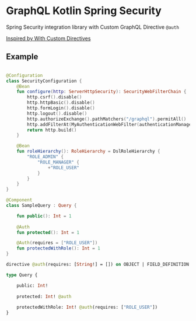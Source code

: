 # GraphQL Kotlin Spring Security

Spring Security integration library with Custom GraphQL Directive `@auth`

[Inspired by With Custom Directives](https://www.apollographql.com/docs/apollo-server/security/authentication/#with-custom-directives)

## Example

```kotlin

@Configuration
class SecurityConfiguration {
    @Bean
    fun configure(http: ServerHttpSecurity): SecurityWebFilterChain {
        http.csrf().disable()
        http.httpBasic().disable()
        http.formLogin().disable()
        http.logout().disable()
        http.authorizeExchange().pathMatchers("/graphql").permitAll()
        http.addFilterAt(MyAuthenticationWebFilter(authenticationManager), SecurityWebFiltersOrder.AUTHENTICATION)
        return http.build()
    }

    @Bean
    fun roleHierarchy(): RoleHierarchy = DslRoleHierarchy {
        "ROLE_ADMIN" {
            "ROLE_MANAGER" {
                +"ROLE_USER"
            }
        }
    }
}

@Component
class SampleQuery : Query {

    fun public(): Int = 1
    
    @Auth
    fun protected(): Int = 1

    @Auth(requires = ["ROLE_USER"])
    fun protectedWithRole(): Int = 1
}
```

```graphql
directive @auth(requires: [String!] = []) on OBJECT | FIELD_DEFINITION

type Query {

    public: Int!
    
    protected: Int! @auth
    
    protectedWithRole: Int! @auth(requires: ["ROLE_USER"])
}

```